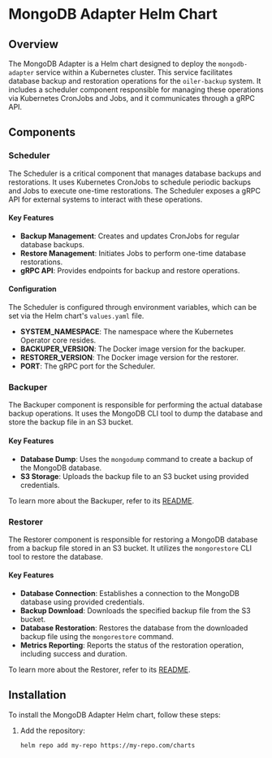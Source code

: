 # MongoDB Adapter Helm Chart

## Overview

The MongoDB Adapter is a Helm chart designed to deploy the `mongodb-adapter` service within a Kubernetes cluster. This service facilitates database backup and restoration operations for the `oiler-backup` system. It includes a scheduler component responsible for managing these operations via Kubernetes CronJobs and Jobs, and it communicates through a gRPC API.

## Components

### Scheduler

The Scheduler is a critical component that manages database backups and restorations. It uses Kubernetes CronJobs to schedule periodic backups and Jobs to execute one-time restorations. The Scheduler exposes a gRPC API for external systems to interact with these operations.

#### Key Features

- **Backup Management**: Creates and updates CronJobs for regular database backups.
- **Restore Management**: Initiates Jobs to perform one-time database restorations.
- **gRPC API**: Provides endpoints for backup and restore operations.

#### Configuration

The Scheduler is configured through environment variables, which can be set via the Helm chart's `values.yaml` file.

- **SYSTEM_NAMESPACE**: The namespace where the Kubernetes Operator core resides.
- **BACKUPER_VERSION**: The Docker image version for the backuper.
- **RESTORER_VERSION**: The Docker image version for the restorer.
- **PORT**: The gRPC port for the Scheduler.

### Backuper

The Backuper component is responsible for performing the actual database backup operations. It uses the MongoDB CLI tool to dump the database and store the backup file in an S3 bucket.

#### Key Features

- **Database Dump**: Uses the `mongodump` command to create a backup of the MongoDB database.
- **S3 Storage**: Uploads the backup file to an S3 bucket using provided credentials.

To learn more about the Backuper, refer to its [README](/backuper/README.md).

### Restorer

The Restorer component is responsible for restoring a MongoDB database from a backup file stored in an S3 bucket. It utilizes the `mongorestore` CLI tool to restore the database.

#### Key Features

- **Database Connection**: Establishes a connection to the MongoDB database using provided credentials.
- **Backup Download**: Downloads the specified backup file from the S3 bucket.
- **Database Restoration**: Restores the database from the downloaded backup file using the `mongorestore` command.
- **Metrics Reporting**: Reports the status of the restoration operation, including success and duration.

To learn more about the Restorer, refer to its [README](/restorer/README.md).

## Installation

To install the MongoDB Adapter Helm chart, follow these steps:

1. Add the repository:
   ```bash
   helm repo add my-repo https://my-repo.com/charts